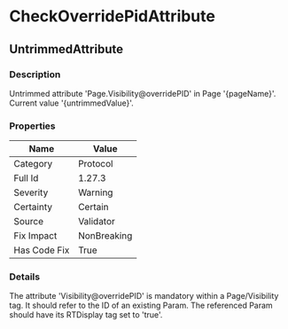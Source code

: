 ﻿---  
uid: Validator_1_27_3  
---

# CheckOverridePidAttribute

## UntrimmedAttribute

### Description

Untrimmed attribute 'Page.Visibility@overridePID' in Page '{pageName}'. Current value '{untrimmedValue}'.

### Properties

| Name         | Value       |
| ------------ | ----------- |
| Category     | Protocol    |
| Full Id      | 1.27.3      |
| Severity     | Warning     |
| Certainty    | Certain     |
| Source       | Validator   |
| Fix Impact   | NonBreaking |
| Has Code Fix | True        |

### Details

The attribute 'Visibility@overridePID' is mandatory within a Page\/Visibility tag. It should refer to the ID of an existing Param. The referenced Param should have its RTDisplay tag set to 'true'.
